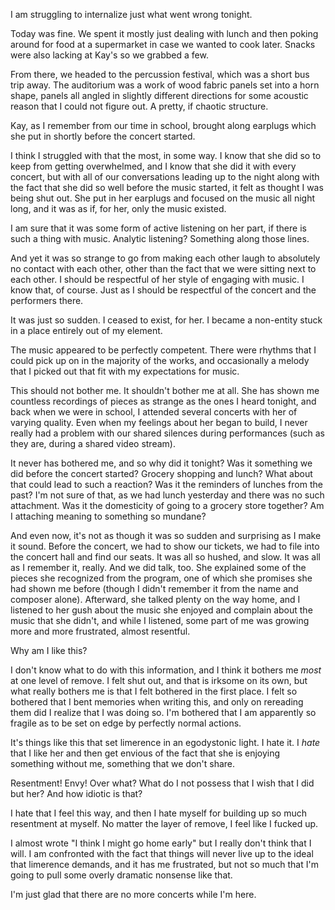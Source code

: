 ---
---

I am struggling to internalize just what went wrong tonight.

Today was fine. We spent it mostly just dealing with lunch and then poking around for food at a supermarket in case we wanted to cook later. Snacks were also lacking at Kay's so we grabbed a few.

From there, we headed to the percussion festival, which was a short bus trip away. The auditorium was a work of wood fabric panels set into a horn shape, panels all angled in slightly different directions for some acoustic reason that I could not figure out. A pretty, if chaotic structure.

Kay, as I remember from our time in school, brought along earplugs which she put in shortly before the concert started.

I think I struggled with that the most, in some way. I know that she did so to keep from getting overwhelmed, and I know that she did it with every concert, but with all of our conversations leading up to the night along with the fact that she did so well before the music started, it felt as thought I was being shut out. She put in her earplugs and focused on the music all night long, and it was as if, for her, only the music existed.

I am sure that it was some form of active listening on her part, if there is such a thing with music. Analytic listening? Something along those lines.

And yet it was so strange to go from making each other laugh to absolutely no contact with each other, other than the fact that we were sitting next to each other. I should be respectful of her style of engaging with music. I know that, of course. Just as I should be respectful of the concert and the performers there.

It was just so sudden. I ceased to exist, for her. I became a non-entity stuck in a place entirely out of my element.

The music appeared to be perfectly competent. There were rhythms that I could pick up on in the majority of the works, and occasionally a melody that I picked out that fit with my expectations for music.

This should not bother me. It shouldn't bother me at all. She has shown me countless recordings of pieces as strange as the ones I heard tonight, and back when we were in school, I attended several concerts with her of varying quality. Even when my feelings about her began to build, I never really had a problem with our shared silences during performances (such as they are, during a shared video stream).

It never has bothered me, and so why did it tonight? Was it something we did before the concert started? Grocery shopping and lunch? What about that could lead to such a reaction? Was it the reminders of lunches from the past? I'm not sure of that, as we had lunch yesterday and there was no such attachment. Was it the domesticity of going to a grocery store together? Am I attaching meaning to something so mundane?

And even now, it's not as though it was so sudden and surprising as I make it sound. Before the concert, we had to show our tickets, we had to file into the concert hall and find our seats. It was all so hushed, and slow. It was all as I remember it, really. And we did talk, too. She explained some of the pieces she recognized from the program, one of which she promises she had shown me before (though I didn't remember it from the name and composer alone). Afterward, she talked plenty on the way home, and I listened to her gush about the music she enjoyed and complain about the music that she didn't, and while I listened, some part of me was growing more and more frustrated, almost resentful.

Why am I like this?

I don't know what to do with this information, and I think it bothers me *most* at one level of remove. I felt shut out, and that is irksome on its own, but what really bothers me is that I felt bothered in the first place. I felt so bothered that I bent memories when writing this, and only on rereading them did I realize that I was doing so. I'm bothered that I am apparently so fragile as to be set on edge by perfectly normal actions.

It's things like this that set limerence in an egodystonic light. I hate it. I *hate* that I like her and then get envious of the fact that she is enjoying something without me, something that we don't share.

Resentment! Envy! Over what? What do I not possess that I wish that I did but her? And how idiotic is that?

I hate that I feel this way, and then I hate myself for building up so much resentment at myself. No matter the layer of remove, I feel like I fucked up.

I almost wrote "I think I might go home early" but I really don't think that I will. I am confronted with the fact that things will never live up to the ideal that limerence demands, and it has me frustrated, but not so much that I'm going to pull some overly dramatic nonsense like that.

I'm just glad that there are no more concerts while I'm here.

